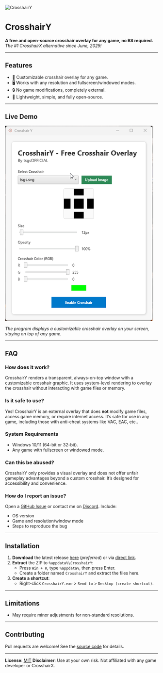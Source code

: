 ![CrosshairY](https://socialify.git.ci/tsgsOFFICIAL/CrosshairY/image?description=1&font=Source+Code+Pro&forks=1&issues=1&language=1&name=1&owner=1&pattern=Transparent&pulls=1&stargazers=1&theme=Dark)

# CrosshairY
**A free and open-source crosshair overlay for any game, no BS required.**
*The #1 CrosshairX alternative since June, 2025!*

---

## Features  
- 🎯 Customizable crosshair overlay for any game.
- 🖥️ Works with any resolution and fullscreen/windowed modes.
- 🔒 No game modifications, completely external.
- 🚀 Lightweight, simple, and fully open-source.

---

## Live Demo
![Demo](https://github.com/tsgsOFFICIAL/CrosshairY/blob/master/full_demo.gif)

*The program displays a customizable crosshair overlay on your screen, staying on top of any game.*

---

## FAQ

### **How does it work?**
CrosshairY renders a transparent, always-on-top window with a customizable crosshair graphic. It uses system-level rendering to overlay the crosshair without interacting with game files or memory.

### **Is it safe to use?**
Yes! CrosshairY is an external overlay that does **not** modify game files, access game memory, or require internet access. It’s safe for use in any game, including those with anti-cheat systems like VAC, EAC, etc..

### **System Requirements**
- Windows 10/11 (64-bit or 32-bit).
- Any game with fullscreen or windowed mode.

### **Can this be abused?**
CrosshairY only provides a visual overlay and does not offer unfair gameplay advantages beyond a custom crosshair. It’s designed for accessibility and convenience.

### **How do I report an issue?**
Open a [GitHub Issue](https://github.com/tsgsOFFICIAL/CrosshairY/issues) or contact me on [Discord](https://discord.gg/Cddu5aJ). Include:
- OS version
- Game and resolution/window mode
- Steps to reproduce the bug

---

## Installation
1. **Download** the latest release [here](https://github.com/tsgsOFFICIAL/CrosshairY/releases/latest) (*preferred*) or via [direct link](https://download-directory.github.io/?url=https://github.com/tsgsOFFICIAL/CrosshairY/tree/master/bin/Release/net8.0-windows/publish/win-x64).
2. **Extract** the ZIP to `%appdata%\CrosshairY`:
   - Press `Win + R`, type `%appdata%`, then press Enter.
   - Create a folder named `CrosshairY` and extract the files here.
3. **Create a shortcut**:
   - Right-click `CrosshairY.exe` > `Send to` > `Desktop (create shortcut)`.

---

## Limitations
- May require minor adjustments for non-standard resolutions.

---

## Contributing
Pull requests are welcome! See the [source code](https://github.com/tsgsOFFICIAL/CrosshairY) for details.

---

**License**: [MIT](https://choosealicense.com/licenses/mit/)
**Disclaimer**: Use at your own risk. Not affiliated with any game developer or CrosshairX.
